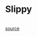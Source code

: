# __Slippy__
</br> [source](https://github.com/magnetohvcs/CTF/raw/main/ctf-hackthebox/Uni%20CTF%202021%20Quals/src/web_slippy.zip)


